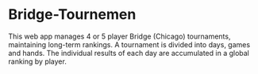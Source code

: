 # Bridge-Tournemen
This web app manages 4 or 5 player Bridge (Chicago) tournaments, maintaining long-term rankings. A tournament is divided into days, games and hands. The individual results of each day are accumulated in a global ranking by player.
